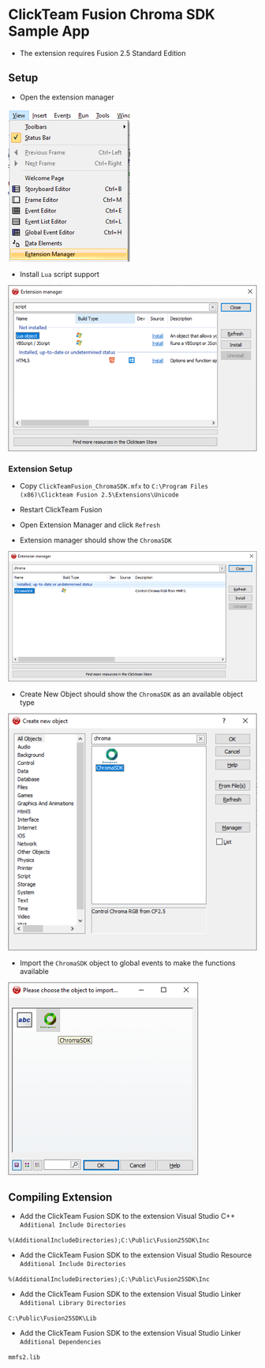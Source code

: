 # ClickTeam Fusion Chroma SDK Sample App

* The extension requires Fusion 2.5 Standard Edition

## Setup

* Open the extension manager

![image_1](images/image_1.png)

* Install `Lua` script support

![image_2](images/image_2.png)

### Extension Setup

* Copy `ClickTeamFusion_ChromaSDK.mfx` to ```C:\Program Files (x86)\Clickteam Fusion 2.5\Extensions\Unicode```

* Restart ClickTeam Fusion

* Open Extension Manager and click `Refresh`

* Extension manager should show the `ChromaSDK`

![image_3](images/image_3.png)

* Create New Object should show the `ChromaSDK` as an available object type

![image_4](images/image_4.png)

* Import the `ChromaSDK` object to global events to make the functions available

![image_5](images/image_5.png)

## Compiling Extension

* Add the ClickTeam Fusion SDK to the extension Visual Studio C++ `Additional Include Directories`

```%(AdditionalIncludeDirectories);C:\Public\Fusion25SDK\Inc```

* Add the ClickTeam Fusion SDK to the extension Visual Studio Resource `Additional Include Directories`

```%(AdditionalIncludeDirectories);C:\Public\Fusion25SDK\Inc```

* Add the ClickTeam Fusion SDK to the extension Visual Studio Linker `Additional Library Directories`

```C:\Public\Fusion25SDK\Lib```

* Add the ClickTeam Fusion SDK to the extension Visual Studio Linker `Additional Dependencies`

```mmfs2.lib```
